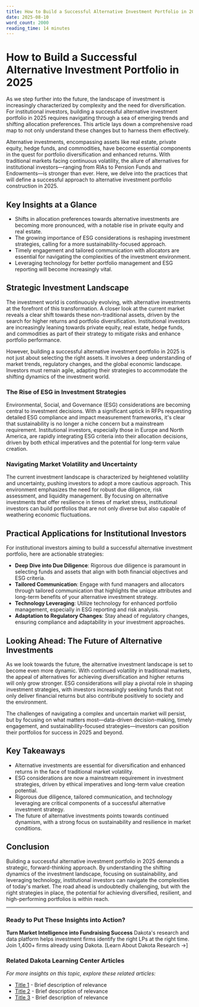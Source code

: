 ```yaml
---
title: How to Build a Successful Alternative Investment Portfolio in 2025
date: 2025-08-10
word_count: 2000
reading_time: 14 minutes
---
```


# How to Build a Successful Alternative Investment Portfolio in 2025

As we step further into the future, the landscape of investment is increasingly characterized by complexity and the need for diversification. For institutional investors, building a successful alternative investment portfolio in 2025 requires navigating through a sea of emerging trends and shifting allocation preferences. This article lays down a comprehensive road map to not only understand these changes but to harness them effectively.

Alternative investments, encompassing assets like real estate, private equity, hedge funds, and commodities, have become essential components in the quest for portfolio diversification and enhanced returns. With traditional markets facing continuous volatility, the allure of alternatives for institutional investors—ranging from RIAs to Pension Funds and Endowments—is stronger than ever. Here, we delve into the practices that will define a successful approach to alternative investment portfolio construction in 2025.

## Key Insights at a Glance
- Shifts in allocation preferences towards alternative investments are becoming more pronounced, with a notable rise in private equity and real estate.
- The growing importance of ESG considerations is reshaping investment strategies, calling for a more sustainability-focused approach.
- Timely engagement and tailored communication with allocators are essential for navigating the complexities of the investment environment.
- Leveraging technology for better portfolio management and ESG reporting will become increasingly vital.

## Strategic Investment Landscape

The investment world is continuously evolving, with alternative investments at the forefront of this transformation. A closer look at the current market reveals a clear shift towards these non-traditional assets, driven by the search for higher returns and portfolio diversification. Institutional investors are increasingly leaning towards private equity, real estate, hedge funds, and commodities as part of their strategy to mitigate risks and enhance portfolio performance.

However, building a successful alternative investment portfolio in 2025 is not just about selecting the right assets. It involves a deep understanding of market trends, regulatory changes, and the global economic landscape. Investors must remain agile, adapting their strategies to accommodate the shifting dynamics of the investment world.

### The Rise of ESG in Investment Strategies

Environmental, Social, and Governance (ESG) considerations are becoming central to investment decisions. With a significant uptick in RFPs requesting detailed ESG compliance and impact measurement frameworks, it's clear that sustainability is no longer a niche concern but a mainstream requirement. Institutional investors, especially those in Europe and North America, are rapidly integrating ESG criteria into their allocation decisions, driven by both ethical imperatives and the potential for long-term value creation.

### Navigating Market Volatility and Uncertainty

The current investment landscape is characterized by heightened volatility and uncertainty, pushing investors to adopt a more cautious approach. This environment emphasizes the need for robust due diligence, risk assessment, and liquidity management. By focusing on alternative investments that offer resilience in times of market stress, institutional investors can build portfolios that are not only diverse but also capable of weathering economic fluctuations.

## Practical Applications for Institutional Investors

For institutional investors aiming to build a successful alternative investment portfolio, here are actionable strategies:

- **Deep Dive into Due Diligence**: Rigorous due diligence is paramount in selecting funds and assets that align with both financial objectives and ESG criteria.
- **Tailored Communication**: Engage with fund managers and allocators through tailored communication that highlights the unique attributes and long-term benefits of your alternative investment strategy.
- **Technology Leveraging**: Utilize technology for enhanced portfolio management, especially in ESG reporting and risk analysis.
- **Adaptation to Regulatory Changes**: Stay ahead of regulatory changes, ensuring compliance and adaptability in your investment approaches.

## Looking Ahead: The Future of Alternative Investments

As we look towards the future, the alternative investment landscape is set to become even more dynamic. With continued volatility in traditional markets, the appeal of alternatives for achieving diversification and higher returns will only grow stronger. ESG considerations will play a pivotal role in shaping investment strategies, with investors increasingly seeking funds that not only deliver financial returns but also contribute positively to society and the environment.

The challenges of navigating a complex and uncertain market will persist, but by focusing on what matters most—data-driven decision-making, timely engagement, and sustainability-focused strategies—investors can position their portfolios for success in 2025 and beyond.

## Key Takeaways
- Alternative investments are essential for diversification and enhanced returns in the face of traditional market volatility.
- ESG considerations are now a mainstream requirement in investment strategies, driven by ethical imperatives and long-term value creation potential.
- Rigorous due diligence, tailored communication, and technology leveraging are critical components of a successful alternative investment strategy.
- The future of alternative investments points towards continued dynamism, with a strong focus on sustainability and resilience in market conditions.

## Conclusion

Building a successful alternative investment portfolio in 2025 demands a strategic, forward-thinking approach. By understanding the shifting dynamics of the investment landscape, focusing on sustainability, and leveraging technology, institutional investors can navigate the complexities of today's market. The road ahead is undoubtedly challenging, but with the right strategies in place, the potential for achieving diversified, resilient, and high-performing portfolios is within reach.

---

### Ready to Put These Insights into Action?

**Turn Market Intelligence into Fundraising Success**
Dakota's research and data platform helps investment firms identify the right LPs at the right time. Join 1,400+ firms already using Dakota.
[Learn About Dakota Research →]

### Related Dakota Learning Center Articles
*For more insights on this topic, explore these related articles:*
- [Title 1](URL) - Brief description of relevance
- [Title 2](URL) - Brief description of relevance  
- [Title 3](URL) - Brief description of relevance